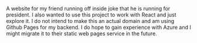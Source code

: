 A website for my friend running off inside joke that he is running for president. I also wanted to use this project to work with React and just explore it. I do not intend to make this an actual domain and am using Github Pages for my backend. I do hope to gain experience with Azure and I might migrate it to their static web pages service in the future.
